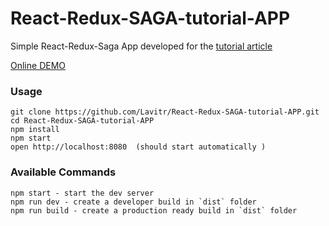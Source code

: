 # React-Redux-SAGA-tutorial-APP
Simple React-Redux-Saga App  developed for the [tutorial article](https://medium.com/@lavitr01051977/make-your-first-call-to-api-using-redux-saga-15aa995df5b6)

[Online DEMO](http://sagatutorialapp.bitballoon.com/)  


### Usage

```
git clone https://github.com/Lavitr/React-Redux-SAGA-tutorial-APP.git
cd React-Redux-SAGA-tutorial-APP
npm install
npm start
open http://localhost:8080  (should start automatically )
```

### Available Commands

```
npm start - start the dev server
npm run dev - create a developer build in `dist` folder
npm run build - create a production ready build in `dist` folder
```


